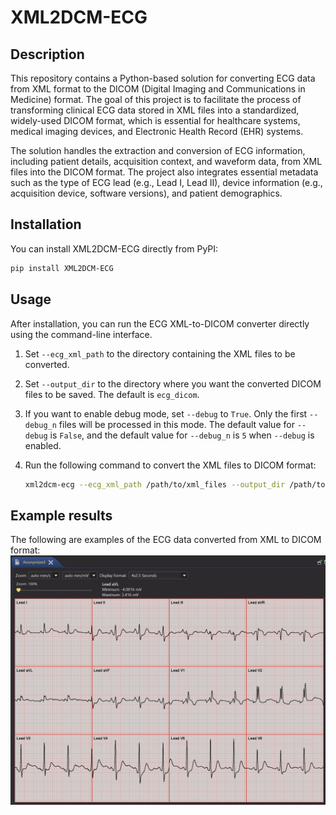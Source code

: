 # XML2DCM-ECG

## Description

This repository contains a Python-based solution for converting ECG data from XML format to the DICOM (Digital Imaging
and Communications in Medicine) format. The goal of this project is to facilitate the process of transforming clinical
ECG data stored in XML files into a standardized, widely-used DICOM format, which is essential for healthcare systems,
medical imaging devices, and Electronic Health Record (EHR) systems.

The solution handles the extraction and conversion of ECG information, including patient details, acquisition context,
and waveform data, from XML files into the DICOM format. The project also integrates essential metadata such as the type
of ECG lead (e.g., Lead I, Lead II), device information (e.g., acquisition device, software versions), and patient
demographics.

## Installation
You can install XML2DCM-ECG directly from PyPI:
```bash
pip install XML2DCM-ECG
```

## Usage
After installation, you can run the ECG XML-to-DICOM converter directly using the command-line interface.
1. Set `--ecg_xml_path` to the directory containing the XML files to be converted.
2. Set `--output_dir` to the directory where you want the converted DICOM files to be saved. The default is `ecg_dicom`.
3. If you want to enable debug mode, set `--debug` to `True`. Only the first `--debug_n` files will be processed in this mode. 
The default value for `--debug` is `False`, and the default value for `--debug_n` is `5` when `--debug` is enabled.
4. Run the following command to convert the XML files to DICOM format:

   ```bash
   xml2dcm-ecg --ecg_xml_path /path/to/xml_files --output_dir /path/to/save_dicom --debug True --debug_n 5
   ```

## Example results

The following are examples of the ECG data converted from XML to DICOM format:
![ecg_dicom.png](https://raw.githubusercontent.com/MedxEng/XML2DCM-ECG/f9f461195a593d801b28f187a15c75244010c858/assets/ecg_dicom.png)
   

